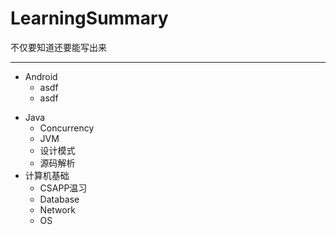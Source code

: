 # LearningSummary
不仅要知道还要能写出来
* * *
* Android
	+ asdf 
    + asdf
- Java
	+ Concurrency
	+ JVM
	+ 设计模式
	+ 源码解析
- 计算机基础
	+ CSAPP温习
	+ Database
	+ Network
	+ OS

